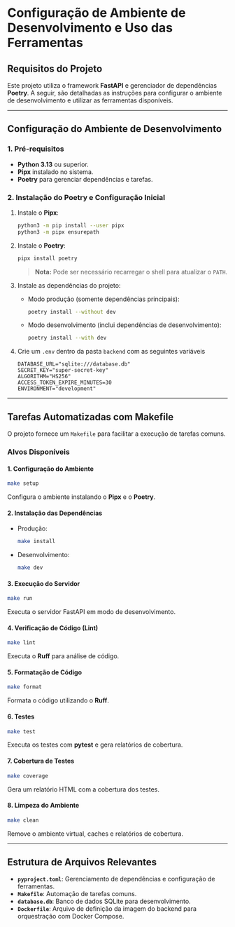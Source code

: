 # Configuração de Ambiente de Desenvolvimento e Uso das Ferramentas

## Requisitos do Projeto

Este projeto utiliza o framework **FastAPI** e gerenciador de dependências **Poetry**. A seguir, são detalhadas as instruções para configurar o ambiente de desenvolvimento e utilizar as ferramentas disponíveis.

---

## Configuração do Ambiente de Desenvolvimento

### 1. Pré-requisitos

- **Python 3.13** ou superior.
- **Pipx** instalado no sistema.
- **Poetry** para gerenciar dependências e tarefas.

### 2. Instalação do Poetry e Configuração Inicial

1. Instale o **Pipx**:

   ```bash
   python3 -m pip install --user pipx
   python3 -m pipx ensurepath
   ```

2. Instale o **Poetry**:

   ```bash
   pipx install poetry
   ```

   > **Nota:** Pode ser necessário recarregar o shell para atualizar o `PATH`.

3. Instale as dependências do projeto:

   - Modo produção (somente dependências principais):

     ```bash
     poetry install --without dev
     ```

   - Modo desenvolvimento (inclui dependências de desenvolvimento):

     ```bash
     poetry install --with dev
     ```

4. Crie um `.env` dentro da pasta `backend` com as seguintes variáveis

   ```env
   DATABASE_URL="sqlite:///database.db"
   SECRET_KEY="super-secret-key"
   ALGORITHM="HS256"
   ACCESS_TOKEN_EXPIRE_MINUTES=30
   ENVIRONMENT="development"
   ```

---

## Tarefas Automatizadas com Makefile

O projeto fornece um `Makefile` para facilitar a execução de tarefas comuns.

### Alvos Disponíveis

#### 1. **Configuração do Ambiente**

```bash
make setup
```

Configura o ambiente instalando o **Pipx** e o **Poetry**.

#### 2. **Instalação das Dependências**

- Produção:

  ```bash
  make install
  ```

- Desenvolvimento:

  ```bash
  make dev
  ```

#### 3. **Execução do Servidor**

```bash
make run
```

Executa o servidor FastAPI em modo de desenvolvimento.

#### 4. **Verificação de Código (Lint)**

```bash
make lint
```

Executa o **Ruff** para análise de código.

#### 5. **Formatação de Código**

```bash
make format
```

Formata o código utilizando o **Ruff**.

#### 6. **Testes**

```bash
make test
```

Executa os testes com **pytest** e gera relatórios de cobertura.

#### 7. **Cobertura de Testes**

```bash
make coverage
```

Gera um relatório HTML com a cobertura dos testes.

#### 8. **Limpeza do Ambiente**

```bash
make clean
```

Remove o ambiente virtual, caches e relatórios de cobertura.

---

## Estrutura de Arquivos Relevantes

- **`pyproject.toml`**: Gerenciamento de dependências e configuração de ferramentas.
- **`Makefile`**: Automação de tarefas comuns.
- **`database.db`**: Banco de dados SQLite para desenvolvimento.
- **`Dockerfile`**: Arquivo de definição da imagem do backend para orquestração com Docker Compose.
